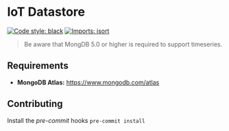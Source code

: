 # IoT Datastore

[![Code style: black](https://img.shields.io/badge/code%20style-black-000000.svg?style=flat-square)](https://github.com/psf/black)
[![Imports: isort](https://img.shields.io/badge/%20imports-isort-%231674b1?style=flat-square&labelColor=ef8336)](https://pycqa.github.io/isort/)

> Be aware that MongDB 5.0 or higher is required to support timeseries.

## Requirements

- **MongoDB Atlas:** https://www.mongodb.com/atlas

## Contributing

Install the *pre-commit* hooks `pre-commit install`
